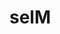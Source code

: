 <!--# file2-->
<!DOCTYPE html>
<html lang="en">
<head>
    <meta charset="UTF-8">
    <meta name="viewport" content="width=device-width, initial-scale=1.0">
    <title>Eiffel Kulesi</title>
</head>
<body>
  <h1>selM</h1>
</body>
</html>

